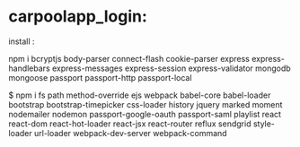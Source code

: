 # carpoolapp_login:

install :

npm i bcryptjs body-parser connect-flash cookie-parser express express-handlebars express-messages express-session express-validator mongodb mongoose passport passport-http passport-local

$ npm i fs path method-override ejs webpack babel-core babel-loader bootstrap bootstrap-timepicker css-loader history jquery marked moment nodemailer nodemon passport-google-oauth passport-saml playlist react react-dom react-hot-loader react-jsx react-router reflux sendgrid style-loader url-loader webpack-dev-server webpack-command
